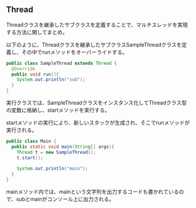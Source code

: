 ## Thread

Threadクラスを継承したサブクラスを定義することで、マルチスレッドを実現する方法に関してまとめ。

以下のように、Threadクラスを継承したサブクラスSampleThreadクラスを定義し、その中でrunメソッドをオーバーライドする。

```Java
public class SampleThread extends Thread {
  @Override
  public void run(){
    System.out.println("sub");
  }
}
```

実行クラスでは、SampleThreadクラスをインスタンス化してThreadクラス型の変数に格納し、startメソッドを実行する。

startメソッドの実行により、新しいスタックが生成され、そこでrunメソッドが実行される。

```Java
public class Main {
  public static void main(String[] args){
    Thread t = new SampleThread();
    t.start();
    
    System.out.println("main");
  }
}
```

mainメソッド内では、mainという文字列を出力するコードも書かれているので、subとmainがコンソール上に出力される。

